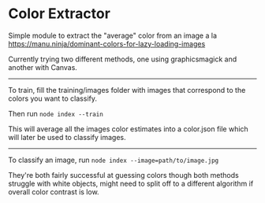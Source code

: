 # Color Extractor

Simple module to extract the "average" color from an image a la https://manu.ninja/dominant-colors-for-lazy-loading-images

Currently trying two different methods, one using graphicsmagick and another with Canvas.

---

To train, fill the training/images folder with images that correspond to the colors you want to classify.

Then run `node index --train`

This will average all the images color estimates into a color.json file which will later be used to classify images.

---

To classify an image, run `node index --image=path/to/image.jpg`

They're both fairly successful at guessing colors though both methods struggle with white objects, might need to split off to a different algorithm if overall color contrast is low.
